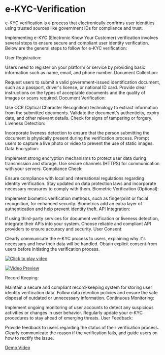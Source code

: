 # e-KYC-Verification
e-KYC verification is a process that electronically confirms user identities using trusted sources like government IDs for compliance and trust. 

Implementing e-KYC (Electronic Know Your Customer) verification involves several steps to ensure secure and compliant user identity verification. Below are the general steps to follow for e-KYC verification:

User Registration:

Users need to register on your platform or service by providing basic information such as name, email, and phone number.
Document Collection:

Request users to submit a valid government-issued identification document, such as a passport, driver's license, or national ID card.
Provide clear instructions on the types of acceptable documents and the quality of images or scans required.
Document Verification:

Use OCR (Optical Character Recognition) technology to extract information from the submitted documents.
Validate the document's authenticity, expiry date, and other relevant details.
Check for signs of tampering or forgery.
Liveness Detection:

Incorporate liveness detection to ensure that the person submitting the document is physically present during the verification process.
Prompt users to capture a live photo or video to prevent the use of static images.
Data Encryption:

Implement strong encryption mechanisms to protect user data during transmission and storage.
Use secure channels (HTTPS) for communication with your servers.
Compliance Check:

Ensure compliance with local and international regulations regarding identity verification.
Stay updated on data protection laws and incorporate necessary measures to comply with them.
Biometric Verification (Optional):

Implement biometric verification methods, such as fingerprint or facial recognition, for enhanced security.
Biometrics add an extra layer of authentication and help prevent identity theft.
API Integration:

If using third-party services for document verification or liveness detection, integrate their APIs into your system.
Choose reliable and compliant API providers to ensure accuracy and security.
User Consent:

Clearly communicate the e-KYC process to users, explaining why it's necessary and how their data will be handled.
Obtain explicit consent from users before initiating the verification process.


[![Click to play video](https://img.youtube.com/vi/CQWRLCVk9Ag/0.jpg)](https://youtu.be/CQWRLCVk9Ag)



[![Video Preview](preview_image.jpg)](BinaryHexdemo.mp4)



Record Keeping:

Maintain a secure and compliant record-keeping system for storing user identity verification data.
Follow data retention policies and ensure the safe disposal of outdated or unnecessary information.
Continuous Monitoring:

Implement ongoing monitoring of user accounts to detect any suspicious activities or changes in user behavior.
Regularly update your e-KYC procedures to stay ahead of emerging threats.
User Feedback:

Provide feedback to users regarding the status of their verification process.
Clearly communicate the reason if the verification fails, and guide users on how to rectify the issue.



[Demo Video](https://github.com/lovetewari/KYC-Verification-Online/blob/main/Team%20BinaryHex%20Demo.mp4)


